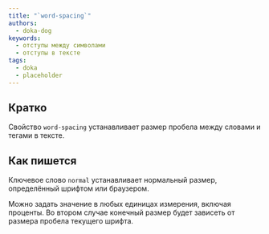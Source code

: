 ```yaml
---
title: "`word-spacing`"
authors:
  - doka-dog
keywords:
  - отступы между символами
  - отступы в тексте
tags:
  - doka
  - placeholder
---
```


## Кратко

Свойство `word-spacing` устанавливает размер пробела между словами и тегами в тексте.

## Как пишется

Ключевое слово `normal` устанавливает нормальный размер, определённый шрифтом или браузером.

Можно задать значение в любых единицах измерения, включая проценты. Во втором случае конечный размер будет зависеть от размера пробела текущего шрифта.
